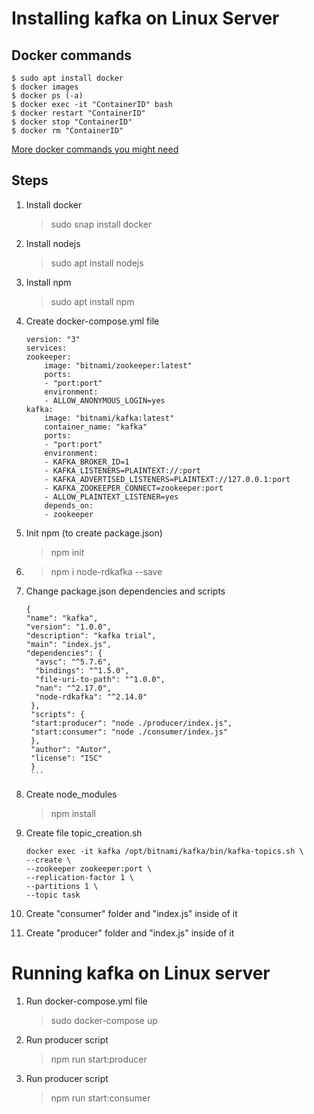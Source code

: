 # Installing kafka on Linux Server
## Docker commands
```
$ sudo apt install docker
$ docker images
$ docker ps (-a)
$ docker exec -it "ContainerID" bash
$ docker restart "ContainerID"
$ docker stop "ContainerID"
$ docker rm "ContainerID"
``` 
[More docker commands you might need](https://geekflare.com/es/docker-commands/)
## Steps
1. Install docker
   > sudo snap install docker

1. Install nodejs
   > sudo apt install nodejs
1. Install npm 
   > sudo apt install npm
1. Create docker-compose.yml file 
    ``` 
    version: "3"
    services: 
    zookeeper:
        image: "bitnami/zookeeper:latest"
        ports:
        - "port:port"
        environment:
        - ALLOW_ANONYMOUS_LOGIN=yes
    kafka:
        image: "bitnami/kafka:latest"
        container_name: "kafka"
        ports:
        - "port:port"
        environment:
        - KAFKA_BROKER_ID=1
        - KAFKA_LISTENERS=PLAINTEXT://:port
        - KAFKA_ADVERTISED_LISTENERS=PLAINTEXT://127.0.0.1:port
        - KAFKA_ZOOKEEPER_CONNECT=zookeeper:port
        - ALLOW_PLAINTEXT_LISTENER=yes
        depends_on:
        - zookeeper
    ``` 
1. Init npm (to create package.json)
   > npm init
1. > npm i node-rdkafka --save
1. Change package.json dependencies and scripts
      ```
      {
      "name": "kafka",
      "version": "1.0.0",
      "description": "kafka trial",
      "main": "index.js",
      "dependencies": {
        "avsc": "^5.7.6",
        "bindings": "^1.5.0",
        "file-uri-to-path": "^1.0.0",
        "nan": "^2.17.0",
        "node-rdkafka": "^2.14.0"
       },
       "scripts": {
       "start:producer": "node ./producer/index.js",
       "start:consumer": "node ./consumer/index.js"
       },
       "author": "Autor",
       "license": "ISC"
       }
       ```
1. Create node_modules
   > npm install
1. Create file topic_creation.sh
      ```
      docker exec -it kafka /opt/bitnami/kafka/bin/kafka-topics.sh \
      --create \
      --zookeeper zookeeper:port \
      --replication-factor 1 \
      --partitions 1 \
      --topic task
      ```
1. Create "consumer" folder and "index.js" inside of it 
1. Create "producer" folder and "index.js" inside of it 
      
# Running kafka on Linux server
1. Run docker-compose.yml file 
   > sudo docker-compose up
1. Run producer script
   > npm run start:producer
1. Run producer script
   > npm run start:consumer




